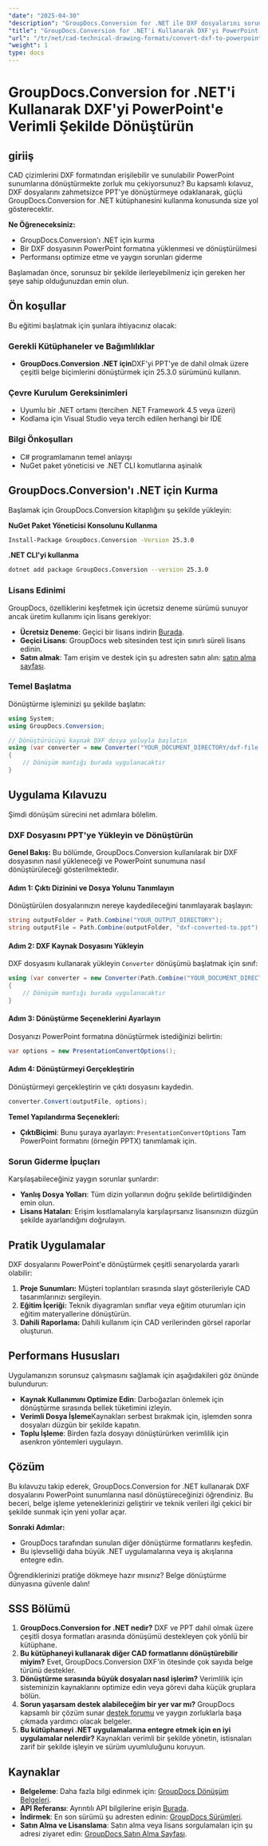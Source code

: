 ```yaml
---
"date": "2025-04-30"
"description": "GroupDocs.Conversion for .NET ile DXF dosyalarını sorunsuz bir şekilde PowerPoint sunumlarına nasıl dönüştüreceğinizi öğrenin. CAD sunum yeteneklerinizi geliştirmek için adım adım bir eğitim için bu kılavuzu izleyin."
"title": "GroupDocs.Conversion for .NET'i Kullanarak DXF'yi PowerPoint'e Verimli Şekilde Dönüştürün"
"url": "/tr/net/cad-technical-drawing-formats/convert-dxf-to-powerpoint-groupdocs-net/"
"weight": 1
type: docs
---
```

# GroupDocs.Conversion for .NET'i Kullanarak DXF'yi PowerPoint'e Verimli Şekilde Dönüştürün

## giriiş

CAD çizimlerini DXF formatından erişilebilir ve sunulabilir PowerPoint sunumlarına dönüştürmekte zorluk mu çekiyorsunuz? Bu kapsamlı kılavuz, DXF dosyalarını zahmetsizce PPT'ye dönüştürmeye odaklanarak, güçlü GroupDocs.Conversion for .NET kütüphanesini kullanma konusunda size yol gösterecektir.

**Ne Öğreneceksiniz:**
- GroupDocs.Conversion'ı .NET için kurma
- Bir DXF dosyasının PowerPoint formatına yüklenmesi ve dönüştürülmesi
- Performansı optimize etme ve yaygın sorunları giderme

Başlamadan önce, sorunsuz bir şekilde ilerleyebilmeniz için gereken her şeye sahip olduğunuzdan emin olun.

## Ön koşullar

Bu eğitimi başlatmak için şunlara ihtiyacınız olacak:

### Gerekli Kütüphaneler ve Bağımlılıklar
- **GroupDocs.Conversion .NET için**DXF'yi PPT'ye de dahil olmak üzere çeşitli belge biçimlerini dönüştürmek için 25.3.0 sürümünü kullanın.

### Çevre Kurulum Gereksinimleri
- Uyumlu bir .NET ortamı (tercihen .NET Framework 4.5 veya üzeri)
- Kodlama için Visual Studio veya tercih edilen herhangi bir IDE

### Bilgi Önkoşulları
- C# programlamanın temel anlayışı
- NuGet paket yöneticisi ve .NET CLI komutlarına aşinalık

## GroupDocs.Conversion'ı .NET için Kurma

Başlamak için GroupDocs.Conversion kitaplığını şu şekilde yükleyin:

**NuGet Paket Yöneticisi Konsolunu Kullanma**
```bash
Install-Package GroupDocs.Conversion -Version 25.3.0
```

**.NET CLI'yi kullanma**
```bash
dotnet add package GroupDocs.Conversion --version 25.3.0
```

### Lisans Edinimi

GroupDocs, özelliklerini keşfetmek için ücretsiz deneme sürümü sunuyor ancak üretim kullanımı için lisans gerekiyor:
- **Ücretsiz Deneme**: Geçici bir lisans indirin [Burada](https://releases.groupdocs.com/conversion/net/).
- **Geçici Lisans**: GroupDocs web sitesinden test için sınırlı süreli lisans edinin.
- **Satın almak**: Tam erişim ve destek için şu adresten satın alın: [satın alma sayfası](https://purchase.groupdocs.com/buy).

### Temel Başlatma

Dönüştürme işleminizi şu şekilde başlatın:
```csharp
using System;
using GroupDocs.Conversion;

// Dönüştürücüyü kaynak DXF dosya yoluyla başlatın
using (var converter = new Converter("YOUR_DOCUMENT_DIRECTORY/dxf-file.dxf"))
{
    // Dönüşüm mantığı burada uygulanacaktır
}
```

## Uygulama Kılavuzu

Şimdi dönüşüm sürecini net adımlara bölelim.

### DXF Dosyasını PPT'ye Yükleyin ve Dönüştürün

**Genel Bakış:**
Bu bölümde, GroupDocs.Conversion kullanılarak bir DXF dosyasının nasıl yükleneceği ve PowerPoint sunumuna nasıl dönüştürüleceği gösterilmektedir.

#### Adım 1: Çıktı Dizinini ve Dosya Yolunu Tanımlayın

Dönüştürülen dosyalarınızın nereye kaydedileceğini tanımlayarak başlayın:
```csharp
string outputFolder = Path.Combine("YOUR_OUTPUT_DIRECTORY");
string outputFile = Path.Combine(outputFolder, "dxf-converted-to.ppt");
```

#### Adım 2: DXF Kaynak Dosyasını Yükleyin

DXF dosyasını kullanarak yükleyin `Converter` dönüşümü başlatmak için sınıf:
```csharp
using (var converter = new Converter(Path.Combine("YOUR_DOCUMENT_DIRECTORY", "your-dxf-file.dxf")))
{
    // Dönüşüm mantığı burada uygulanacaktır
}
```

#### Adım 3: Dönüştürme Seçeneklerini Ayarlayın

Dosyanızı PowerPoint formatına dönüştürmek istediğinizi belirtin:
```csharp
var options = new PresentationConvertOptions();
```

#### Adım 4: Dönüştürmeyi Gerçekleştirin

Dönüştürmeyi gerçekleştirin ve çıktı dosyasını kaydedin.
```csharp
converter.Convert(outputFile, options);
```

**Temel Yapılandırma Seçenekleri:**
- **ÇıktıBiçimi**: Bunu şuraya ayarlayın: `PresentationConvertOptions` Tam PowerPoint formatını (örneğin PPTX) tanımlamak için.

### Sorun Giderme İpuçları

Karşılaşabileceğiniz yaygın sorunlar şunlardır:
- **Yanlış Dosya Yolları**: Tüm dizin yollarının doğru şekilde belirtildiğinden emin olun.
- **Lisans Hataları**: Erişim kısıtlamalarıyla karşılaşırsanız lisansınızın düzgün şekilde ayarlandığını doğrulayın.

## Pratik Uygulamalar

DXF dosyalarını PowerPoint'e dönüştürmek çeşitli senaryolarda yararlı olabilir:
1. **Proje Sunumları:** Müşteri toplantıları sırasında slayt gösterileriyle CAD tasarımlarınızı sergileyin.
2. **Eğitim İçeriği:** Teknik diyagramları sınıflar veya eğitim oturumları için eğitim materyallerine dönüştürün.
3. **Dahili Raporlama:** Dahili kullanım için CAD verilerinden görsel raporlar oluşturun.

## Performans Hususları

Uygulamanızın sorunsuz çalışmasını sağlamak için aşağıdakileri göz önünde bulundurun:
- **Kaynak Kullanımını Optimize Edin**: Darboğazları önlemek için dönüştürme sırasında bellek tüketimini izleyin.
- **Verimli Dosya İşleme**Kaynakları serbest bırakmak için, işlemden sonra dosyaları düzgün bir şekilde kapatın.
- **Toplu İşleme**: Birden fazla dosyayı dönüştürürken verimlilik için asenkron yöntemleri uygulayın.

## Çözüm

Bu kılavuzu takip ederek, GroupDocs.Conversion for .NET kullanarak DXF dosyalarını PowerPoint sunumlarına nasıl dönüştüreceğinizi öğrendiniz. Bu beceri, belge işleme yeteneklerinizi geliştirir ve teknik verileri ilgi çekici bir şekilde sunmak için yeni yollar açar.

**Sonraki Adımlar:**
- GroupDocs tarafından sunulan diğer dönüştürme formatlarını keşfedin.
- Bu işlevselliği daha büyük .NET uygulamalarına veya iş akışlarına entegre edin.

Öğrendiklerinizi pratiğe dökmeye hazır mısınız? Belge dönüştürme dünyasına güvenle dalın!

## SSS Bölümü

1. **GroupDocs.Conversion for .NET nedir?**
   DXF ve PPT dahil olmak üzere çeşitli dosya formatları arasında dönüşümü destekleyen çok yönlü bir kütüphane.
2. **Bu kütüphaneyi kullanarak diğer CAD formatlarını dönüştürebilir miyim?**
   Evet, GroupDocs.Conversion DXF'in ötesinde çok sayıda belge türünü destekler.
3. **Dönüştürme sırasında büyük dosyaları nasıl işlerim?**
   Verimlilik için sisteminizin kaynaklarını optimize edin veya görevi daha küçük gruplara bölün.
4. **Sorun yaşarsam destek alabileceğim bir yer var mı?**
   GroupDocs kapsamlı bir çözüm sunar [destek forumu](https://forum.groupdocs.com/c/conversion/10) ve yaygın zorluklarla başa çıkmada yardımcı olacak belgeler.
5. **Bu kütüphaneyi .NET uygulamalarına entegre etmek için en iyi uygulamalar nelerdir?**
   Kaynakları verimli bir şekilde yönetin, istisnaları zarif bir şekilde işleyin ve sürüm uyumluluğunu koruyun.

## Kaynaklar
- **Belgeleme**: Daha fazla bilgi edinmek için: [GroupDocs Dönüşüm Belgeleri](https://docs.groupdocs.com/conversion/net/).
- **API Referansı**: Ayrıntılı API bilgilerine erişin [Burada](https://reference.groupdocs.com/conversion/net/).
- **İndirmek**: En son sürümü şu adresten edinin: [GroupDocs Sürümleri](https://releases.groupdocs.com/conversion/net/).
- **Satın Alma ve Lisanslama**: Satın alma veya lisans sorgulamaları için şu adresi ziyaret edin: [GroupDocs Satın Alma Sayfası](https://purchase.groupdocs.com/buy).
